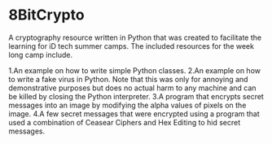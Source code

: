 # 8BitCrypto
A cryptography resource written in Python that was created to facilitate the learning for iD tech summer camps. The included resources for the week long camp include.

1.An example on how to write simple Python classes.
2.An example on how to write a fake virus in Python. Note that this was only for annoying and demonstrative purposes but does no actual harm to any machine and can be killed by closing the Python interpreter.
3.A program that encrypts secret messages into an image by modifying the alpha values of pixels on the image.
4.A few secret messages that were encrypted using a program that used a combination of Ceasear Ciphers and Hex Editing to hid secret messages.
